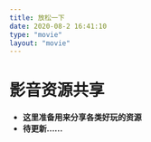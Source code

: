 ```yaml
---
title: 放松一下
date: 2020-08-2 16:41:10
type: "movie"
layout: "movie"
---
```



# 影音资源共享
* <b>这里准备用来分享各类好玩的资源</b>
* <b>待更新......<b>

